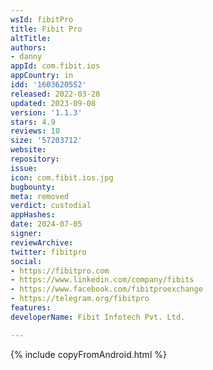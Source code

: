 ```yaml
---
wsId: fibitPro
title: Fibit Pro
altTitle: 
authors:
- danny
appId: com.fibit.ios
appCountry: in
idd: '1603620552'
released: 2022-03-28
updated: 2023-09-08
version: '1.1.3'
stars: 4.9
reviews: 10
size: '57203712'
website: 
repository: 
issue: 
icon: com.fibit.ios.jpg
bugbounty: 
meta: removed
verdict: custodial
appHashes: 
date: 2024-07-05
signer: 
reviewArchive: 
twitter: fibitpro
social:
- https://fibitpro.com
- https://www.linkedin.com/company/fibits
- https://www.facebook.com/fibitproexchange
- https://telegram.org/fibitpro
features: 
developerName: Fibit Infotech Pvt. Ltd.

---
```


{% include copyFromAndroid.html %}